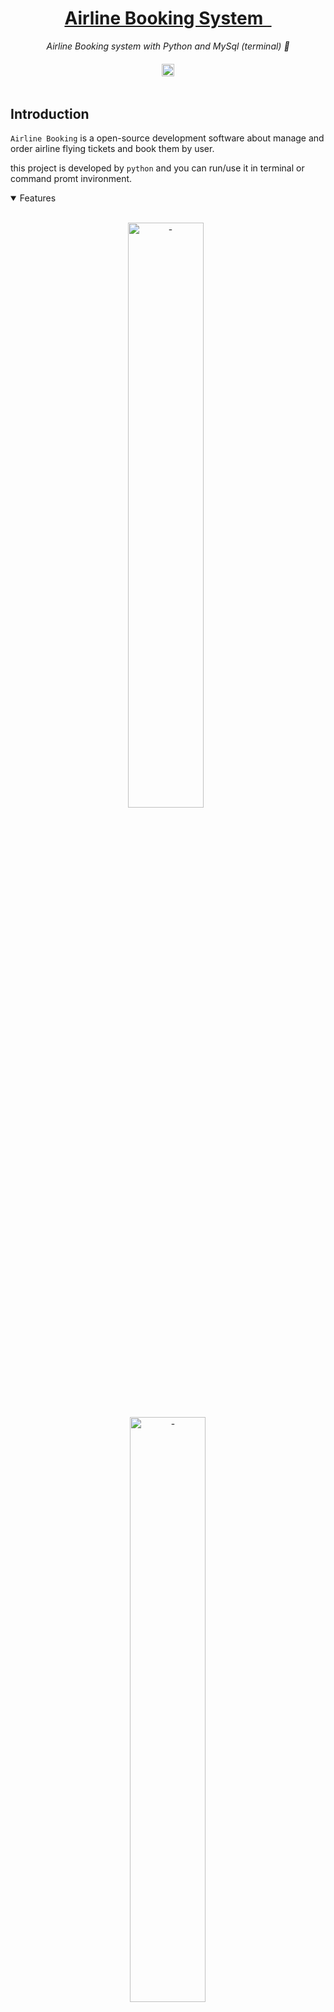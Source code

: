 <h1 align="center">
    <a href=""> Airline Booking System
    <img src="">
    </a>
    <a href="">
    <img src="">
    </a>
</h1>

<p align="center">
  <i align="center">
    Airline Booking system with Python and MySql (terminal) 🚀</i>
</p>

<h4 align="center">
  <a href="https://opensource.org/licenses/Apache-2.0">
    <img src="https://img.shields.io/badge/apache%202.0-blue.svg?style=flat-square&label=license" alt="license" style="height: 20px;">
  </a>
</h4>


<p align="center">
    <img src="" alt=""/>
</p>

## Introduction

`Airline Booking` is a open-source development software about manage and order airline flying tickets and book them by user.

this project is developed by `python`  and you can run/use it in terminal or command promt invironment.


<details open>
<summary>
 Features
</summary> <br />

<p align="center">
    <img width="49%" src="" alt="-"/>
&nbsp;
    <img width="49%" src="" alt="-"/>
</p>

<p align="center">
    <img width="49%" src="" alt="-"/>
&nbsp;
    <img width="49%" src="" alt="-"/>
</p> 
    
<p align="center">
    <img width="49%" src="" alt="-"/>
&nbsp;
    <img width="49%" src="" alt="-"/>
</p>
    
</details>

## Usage 

To get started with Airline-Booking, first open your database and then Create a database named `airlines_booking`  before running the program.

> **Note**
> There is a flight example profile table with two types( text files and SQL) in TABLE folder. Select one of each file and then import it into the database. (just for working test) 

After registerin, the program Creates a table called `customers` by itself.

## Development

Befor you started to run a program completely you must install some libraries.

<details open>
<summary>
Pre-requisites
</summary> <br />
To be able to start development on Airline-Booking, make sure that you have the following prerequisties installed:

###

- python
- msql.connector
- csv

</details>

<details open>
<summary>
Running Airline-booking 
</summary> <br />



1. Clone the repository:
```shell
git clone https://github.com/Amirhoseindzh/Airline-Booking.git
```

The development environment should now be set up.
</details>



## Running Tests

Small summary of the kind of testing that exists in this repository 

### Unit Tests

Here is how you run unit tests :-P 

```
Yes, more commands, this is the real deal now
```

### Integration Tests

Here is how you run unit tests :-P 

```
Yes, more commands, this is the real deal now
```



## Resources

- **[YouTube](https://www.youtube.com/)** for guides.

<a name="contributing_anchor"></a>
## Contributing

Airline-booking is an open-source project. I committed to a fully transparent development process and highly appreciate any contributions. Whether you are helping me fix bugs, proposing new features, improving my documentation or spreading the word - we would love to have you as a part of the Airline-booking community. 

- Bug Report: If you see an error message or encounter an issue while using Amplication, please create a [bug report](https://github.com/Amirhoseindzh/Airline-Booking/issues/2#issue-2271571036).


## License

A large part of this project is licensed under the [Apache 2.0](./LICENSE) license. 
